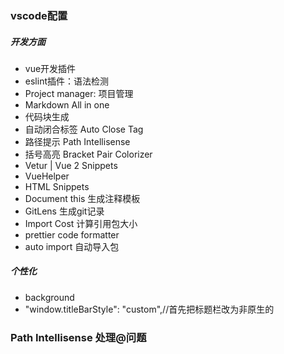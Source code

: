 ### vscode配置


##### 开发方面

- vue开发插件
- eslint插件：语法检测
- Project manager: 项目管理
- Markdown All in one
- 代码块生成
- 自动闭合标签  Auto Close Tag
- 路径提示 Path Intellisense
- 括号高亮  Bracket Pair Colorizer
- Vetur | Vue 2 Snippets
- VueHelper 
- HTML Snippets
- Document this 生成注释模板
- GitLens 生成git记录
- Import Cost 计算引用包大小
- prettier code formatter
- auto import 自动导入包






##### 个性化

- background 
- "window.titleBarStyle": "custom",//首先把标题栏改为非原生的



### Path Intellisense 处理@问题



